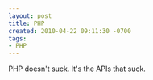 ```yaml
---
layout: post
title: PHP
created: 2010-04-22 09:11:30 -0700
tags:
- PHP
---
```

PHP doesn't suck. It's the APIs that suck.

